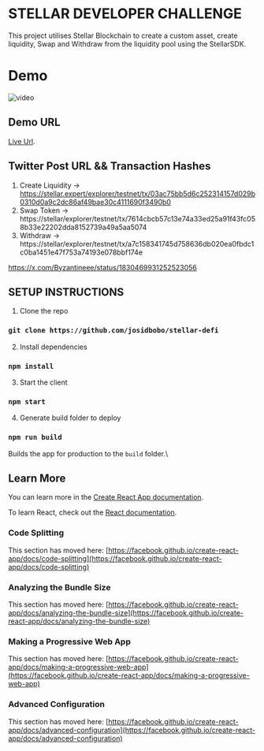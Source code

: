 # STELLAR DEVELOPER CHALLENGE
This project utilises Stellar Blockchain to create a custom asset, create liquidity, Swap and Withdraw from the liquidity pool using the StellarSDK.

# Demo
![video](https://github.com/user-attachments/assets/92bec0db-c27b-4152-a972-46e029f9037a)

## Demo URL
[Live Url](https://66d68b14ef8b87a87c78bd95--regal-taiyaki-9bf077.netlify.app/).

## Twitter Post URL && Transaction Hashes
1. Create Liquidity ->  https://stellar.expert/explorer/testnet/tx/03ac75bb5d6c252314157d029b0310d0a9c2dc86af49bae30c4111690f3490b0
2. Swap Token ->   https://stellar/explorer/testnet/tx/7614cbcb57c13e74a33ed25a91f43fc058b33e22202dda8152739a49a5aa5074
3. Withdraw ->  https://stellar/explorer/testnet/tx/a7c158341745d758636db020ea0fbdc1c0ba1451e47f753a74193e078bbf174e


https://x.com/Byzantineee/status/1830469931252523056

## SETUP INSTRUCTIONS

1. Clone the repo
### `git clone https://github.com/josidbobo/stellar-defi`

2. Install dependencies
### `npm install`

3. Start the client
### `npm start`

4. Generate build folder to deploy
### `npm run build`

Builds the app for production to the `build` folder.\

## Learn More

You can learn more in the [Create React App documentation](https://facebook.github.io/create-react-app/docs/getting-started).

To learn React, check out the [React documentation](https://reactjs.org/).

### Code Splitting

This section has moved here: [https://facebook.github.io/create-react-app/docs/code-splitting](https://facebook.github.io/create-react-app/docs/code-splitting)

### Analyzing the Bundle Size

This section has moved here: [https://facebook.github.io/create-react-app/docs/analyzing-the-bundle-size](https://facebook.github.io/create-react-app/docs/analyzing-the-bundle-size)

### Making a Progressive Web App

This section has moved here: [https://facebook.github.io/create-react-app/docs/making-a-progressive-web-app](https://facebook.github.io/create-react-app/docs/making-a-progressive-web-app)

### Advanced Configuration

This section has moved here: [https://facebook.github.io/create-react-app/docs/advanced-configuration](https://facebook.github.io/create-react-app/docs/advanced-configuration)
